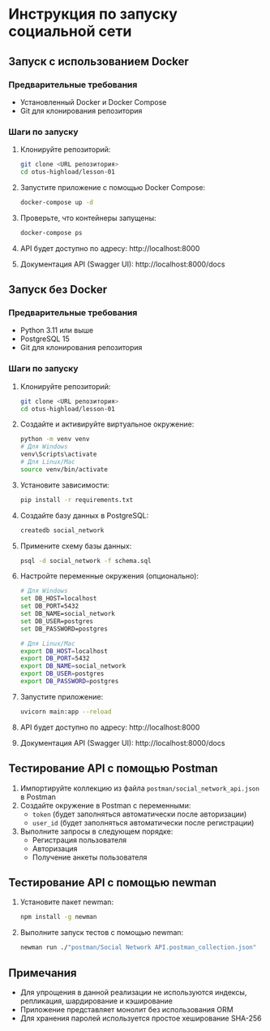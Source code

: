 # Инструкция по запуску социальной сети

## Запуск с использованием Docker

### Предварительные требования
- Установленный Docker и Docker Compose
- Git для клонирования репозитория

### Шаги по запуску
1. Клонируйте репозиторий:
   ```bash
   git clone <URL репозитория>
   cd otus-highload/lesson-01
   ```

2. Запустите приложение с помощью Docker Compose:
   ```bash
   docker-compose up -d
   ```

3. Проверьте, что контейнеры запущены:
   ```bash
   docker-compose ps
   ```

4. API будет доступно по адресу: http://localhost:8000
5. Документация API (Swagger UI): http://localhost:8000/docs

## Запуск без Docker

### Предварительные требования
- Python 3.11 или выше
- PostgreSQL 15
- Git для клонирования репозитория

### Шаги по запуску

1. Клонируйте репозиторий:
   ```bash
   git clone <URL репозитория>
   cd otus-highload/lesson-01
   ```

2. Создайте и активируйте виртуальное окружение:
   ```bash
   python -m venv venv
   # Для Windows
   venv\Scripts\activate
   # Для Linux/Mac
   source venv/bin/activate
   ```

3. Установите зависимости:
   ```bash
   pip install -r requirements.txt
   ```

4. Создайте базу данных в PostgreSQL:
   ```bash
   createdb social_network
   ```

5. Примените схему базы данных:
   ```bash
   psql -d social_network -f schema.sql
   ```

6. Настройте переменные окружения (опционально):
   ```bash
   # Для Windows
   set DB_HOST=localhost
   set DB_PORT=5432
   set DB_NAME=social_network
   set DB_USER=postgres
   set DB_PASSWORD=postgres
   
   # Для Linux/Mac
   export DB_HOST=localhost
   export DB_PORT=5432
   export DB_NAME=social_network
   export DB_USER=postgres
   export DB_PASSWORD=postgres
   ```

7. Запустите приложение:
   ```bash
   uvicorn main:app --reload
   ```

8. API будет доступно по адресу: http://localhost:8000
9. Документация API (Swagger UI): http://localhost:8000/docs

## Тестирование API с помощью Postman

1. Импортируйте коллекцию из файла `postman/social_network_api.json` в Postman
2. Создайте окружение в Postman с переменными:
   - `token` (будет заполняться автоматически после авторизации)
   - `user_id` (будет заполняться автоматически после регистрации)
3. Выполните запросы в следующем порядке:
   - Регистрация пользователя
   - Авторизация
   - Получение анкеты пользователя

## Тестирование API с помощью newman

1. Установите пакет newman:
   ```bash
   npm install -g newman
   ```
2. Выполните запуск тестов с помощью newman:
   ```bash
   newman run ./"postman/Social Network API.postman_collection.json"
   ```

## Примечания

- Для упрощения в данной реализации не используются индексы, репликация, шардирование и кэширование
- Приложение представляет монолит без использования ORM
- Для хранения паролей используется простое хеширование SHA-256